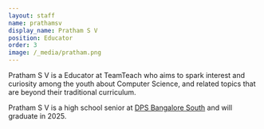 ```yaml
---
layout: staff
name: prathamsv
display_name: Pratham S V
position: Educator
order: 3
image: /_media/pratham.png
---
```


<div>
<p>Pratham S V is a Educator at TeamTeach who aims to spark interest and curiosity among the youth about Computer Science, and related topics that are beyond their traditional curriculum.
</p>
</div>


<div>
Pratham S V is a high school senior at <a href="https://south.dpsbangalore.edu.in" target="_blank">DPS Bangalore South</a> and will graduate in 2025.
</div>